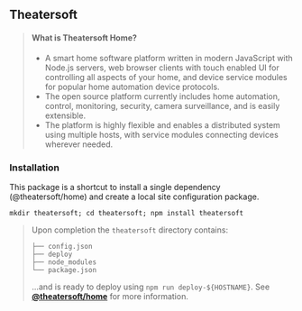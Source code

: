 ## Theatersoft
> #### What is Theatersoft Home?
>* A smart home software platform written in modern JavaScript with Node.js servers, web browser clients with touch enabled UI for controlling all aspects of your home, and device service modules for popular home automation device protocols.
>* The open source platform currently includes home automation, control, monitoring, security, camera surveillance, and is easily extensible.
>* The platform is highly flexible and enables a distributed system using multiple hosts, with service modules connecting devices wherever needed.

### Installation

This package is a shortcut to install a single dependency (@theatersoft/home) and create a local site configuration package.

 ```
 mkdir theatersoft; cd theatersoft; npm install theatersoft
```

>Upon completion the `theatersoft` directory contains:
>```
>├── config.json
>├── deploy
>├── node_modules
>└── package.json
>```
>...and is ready to deploy using `npm run deploy-${HOSTNAME}`. See
**[@theatersoft/home](https://www.npmjs.com/package/@theatersoft/home)** for more information.